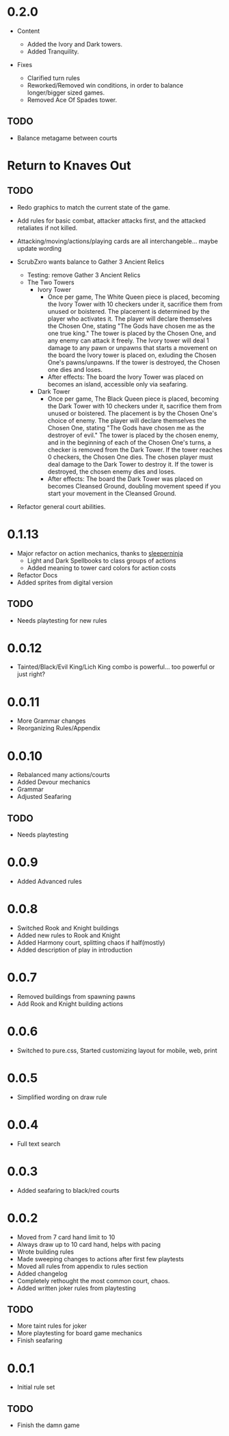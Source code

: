 # 0.2.0
-   Content
    -   Added the Ivory and Dark towers.
    -   Added Tranquility.

-   Fixes

    -   Clarified turn rules
    -   Reworked/Removed win conditions, in order to balance longer/bigger sized games.
    -   Removed Ace Of Spades tower.
## TODO
-   Balance metagame between courts
# Return to Knaves Out
## TODO
-   Redo graphics to match the current state of the game.
-   Add rules for basic combat, attacker attacks first, and the attacked retaliates if not killed. 
-   Attacking/moving/actions/playing cards are all interchangeble... maybe update wording
-   ScrubZxro wants balance to Gather 3 Ancient Relics
    -   Testing: remove Gather 3 Ancient Relics
    -   The Two Towers
        - Ivory Tower
            - Once per game, The White Queen piece is placed, becoming the Ivory Tower with 10 checkers under it, sacrifice them from unused or boistered. The placement is determined by the player who activates it. The player will declare themselves the Chosen One, stating "The Gods have chosen me as the one true king." The tower is placed by the Chosen One, and any enemy can attack it freely. The Ivory tower will deal 1 damage to any pawn or unpawns that starts a movement on the board the Ivory tower is placed on, exluding the Chosen One's pawns/unpawns. If the tower is destroyed, the Chosen one dies and loses.
            - After effects: The board the Ivory Tower was placed on becomes an island, accessible only via seafaring.
        - Dark Tower
            - Once per game, The Black Queen piece is placed, becoming the Dark Tower with 10 checkers under it, sacrifice them from unused or boistered. The placement is by the Chosen One's choice of enemy. The player will declare themselves the Chosen One, stating "The Gods have chosen me as the destroyer of evil." The tower is placed by the chosen enemy, and in the beginning of each of the Chosen One's turns, a checker is removed from the Dark Tower. If the tower reaches 0 checkers, the Chosen One dies. The chosen player must deal damage to the Dark Tower to destroy it. If the tower is destroyed, the chosen enemy dies and loses.
            - After effects: The board the Dark Tower was placed on becomes Cleansed Ground, doubling movement speed if you start your movement in the Cleansed Ground.
            
-   Refactor general court abilities.

# 0.1.13

-   Major refactor on action mechanics, thanks to [sleeperninja](https://github.com/sleeperninja)
    -   Light and Dark Spellbooks to class groups of actions
    -   Added meaning to tower card colors for action costs
-   Refactor Docs
-   Added sprites from digital version

## TODO

-   Needs playtesting for new rules

# 0.0.12

-   Tainted/Black/Evil King/Lich King combo is powerful... too powerful or just right?

# 0.0.11

-   More Grammar changes
-   Reorganizing Rules/Appendix

# 0.0.10

-   Rebalanced many actions/courts
-   Added Devour mechanics
-   Grammar
-   Adjusted Seafaring

## TODO

-   Needs playtesting

# 0.0.9

-   Added Advanced rules

# 0.0.8

-   Switched Rook and Knight buildings
-   Added new rules to Rook and Knight
-   Added Harmony court, splitting chaos if half(mostly)
-   Added description of play in introduction

# 0.0.7

-   Removed buildings from spawning pawns
-   Add Rook and Knight building actions

# 0.0.6

-   Switched to pure.css, Started customizing layout for mobile, web, print

# 0.0.5

-   Simplified wording on draw rule

# 0.0.4

-   Full text search

# 0.0.3

-   Added seafaring to black/red courts

# 0.0.2

-   Moved from 7 card hand limit to 10
-   Always draw up to 10 card hand, helps with pacing
-   Wrote building rules
-   Made sweeping changes to actions after first few playtests
-   Moved all rules from appendix to rules section
-   Added changelog
-   Completely rethought the most common court, chaos.
-   Added written joker rules from playtesting

## TODO

-   More taint rules for joker
-   More playtesting for board game mechanics
-   Finish seafaring

# 0.0.1

-   Initial rule set

## TODO

-   Finish the damn game

